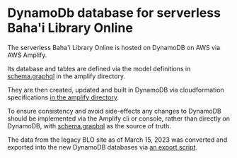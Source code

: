 # DynamoDb database for serverless Baha'i Library Online

The serverless Baha'i Library Online is hosted on DynamoDB on AWS via AWS Amplify. 

Its database and tables are defined via the model definitions in [schema.graphql](./../../../amplify/backend/api/serverlessblo/schema.graphql) in the amplify directory.

They are then created, updated and built in DynamoDB via cloudformation specifications [in the amplify directory](./../../../amplify/backend/awscloudformation).

To ensure consistency and avoid side-effects any changes to DynamoDB should be implemented via the Amplify cli or console, rather than directly on DynamoDB, with [schema.graphql](./../../../amplify/backend/api/serverlessblo/schema.graphql) as the source of truth.

The data from the legacy BLO site as of March 15, 2023 was converted and exported into the new DynamoDB databases via [an export script](./../mysql/BLO2023_normalised/exportMysqlToDynamoDB.js).  